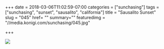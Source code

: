 +++
date = 2018-03-06T11:02:59-07:00
categories = ["sunchasing"]
tags = ["sunchasing", "sunset", "sausalito", "california"]
title = "Sausalito Sunset"
slug = "045"
href= ""
summary=""
featuredimg = "//media.konigi.com/sunchasing/045.jpg"

+++

<img src="//media.konigi.com/sunchasing/045.jpg" />